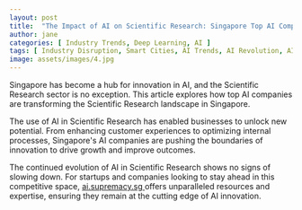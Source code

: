 ```yaml
---
layout: post
title:  "The Impact of AI on Scientific Research: Singapore Top AI Companies"
author: jane
categories: [ Industry Trends, Deep Learning, AI ]
tags: [ Industry Disruption, Smart Cities, AI Trends, AI Revolution, AI Companies ]
image: assets/images/4.jpg
---
```


Singapore has become a hub for innovation in AI, and the Scientific Research sector is no exception. This article explores how top AI companies are transforming the Scientific Research landscape in Singapore.

The use of AI in Scientific Research has enabled businesses to unlock new potential. From enhancing customer experiences to optimizing internal processes, Singapore's AI companies are pushing the boundaries of innovation to drive growth and improve outcomes.

The continued evolution of AI in Scientific Research shows no signs of slowing down. For startups and companies looking to stay ahead in this competitive space, <a href="https://ai.supremacy.sg" target="_blank"> ai.supremacy.sg </a> offers unparalleled resources and expertise, ensuring they remain at the cutting edge of AI innovation.
